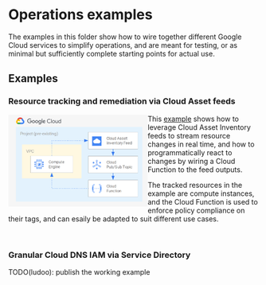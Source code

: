 # Operations examples

The examples in this folder show how to wire together different Google Cloud services to simplify operations, and are meant for testing, or as minimal but sufficiently complete starting points for actual use.

## Examples

### Resource tracking and remediation via Cloud Asset feeds

<a href="./asset-inventory-feed-remediation" title="Resource tracking and remediation via Cloud Asset feeds"><img src="./asset-inventory-feed-remediation/diagram.png" align="left" width="280px"></a> This [example](./asset-inventory-feed-remediation) shows how to leverage Cloud Asset Inventory feeds to stream resource changes in real time, and how to programmatically react to changes by wiring a Cloud Function to the feed outputs.

The tracked resources in the example are compute instances, and the Cloud Function is used to enforce policy compliance on their tags, and can esaily be adapted to suit different use cases.

<br clear="left">

### Granular Cloud DNS IAM via Service Directory

TODO(ludoo): publish the working example
